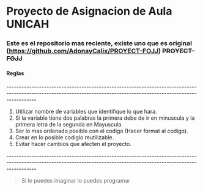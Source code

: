# Proyecto de Asignacion de Aula UNICAH

### **Este es el repositorio mas reciente, existe uno que es original** (https://github.com/AdonayCalix/PROYECT-FOJJ) ~~PROYECT-FOJJ~~

#### Reglas

**--------------------------------------------------------------------------------------------------------------------------------------------------------------------**
1. Utilizar nombre de variables que identifique lo que hara.
2. Si la variable tiene dos palabras la primera debe de ir en minuscula y la primera letra de
la segunda en Mayuscula.
3. Ser lo mas ordenado posible con el codigo (Hacer format al codigo).
4. Crear en lo posible codiglo reutilizable.
5. Evitar hacer cambios que afecten el proyecto.

**--------------------------------------------------------------------------------------------------------------------------------------------------------------------**

> Si lo puedes imaginar lo puedes programar
